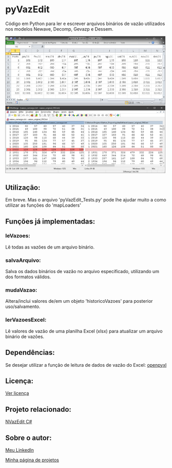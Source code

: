# pyVazEdit
Código em Python para ler e escrever arquivos binários de vazão utilizados nos modelos Newave, Decomp, Gevazp e Dessem.


<img src="figs/pyVazEdit_Exemplo_Excel.png" width="500"> <img src="figs/pyVazEdit_Exemplo4_Camargos.png" width="500"> 


## Utilização:

Em breve. Mas o arquivo 'pyVazEdit_Tests.py' pode lhe ajudar muito a como utilizar as funções do 'mapLoaders'


## Funções já implementadas:

### leVazoes:
Lê todas as vazões de um arquivo binário.

### salvaArquivo:
Salva os dados binários de vazão no arquivo especificado, utilizando um dos formatos válidos.

### mudaVazao:
Altera/inclui valores de/em um objeto 'historicoVazoes' para posterior uso/salvamento.

### lerVazoesExcel:
Lê valores de vazão de uma planilha Excel (xlsx) para atualizar um arquivo binário de vazões.



## Dependências:

Se desejar utilizar a função de leitura de dados de vazão do Excel: [openpyxl](https://openpyxl.readthedocs.io/en/stable/)



## Licença:

[Ver licença](LICENSE)


## Projeto relacionado:

[NVazEdit C#](http://nrbenergia.somee.com/SoftDev/NVazEdit/NVazEdit)


## Sobre o autor:

[Meu LinkedIn](http://www.linkedin.com/in/nelsonrossibittencourt)

[Minha página de projetos](http://www.nrbenergia.somee.com)



